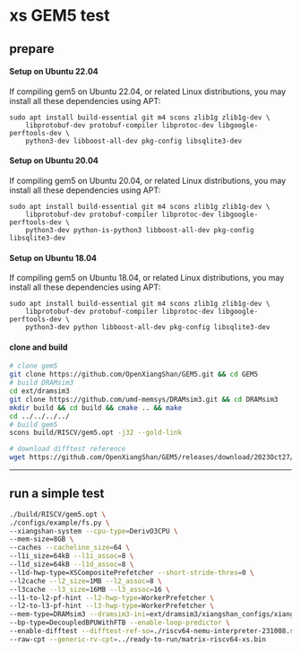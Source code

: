 # xs GEM5 test

## prepare

#### Setup on Ubuntu 22.04
If compiling gem5 on Ubuntu 22.04, or related Linux distributions, you may install all these dependencies using APT:

``` shell
sudo apt install build-essential git m4 scons zlib1g zlib1g-dev \
    libprotobuf-dev protobuf-compiler libprotoc-dev libgoogle-perftools-dev \
    python3-dev libboost-all-dev pkg-config libsqlite3-dev
```

#### Setup on Ubuntu 20.04
If compiling gem5 on Ubuntu 20.04, or related Linux distributions, you may install all these dependencies using APT:

``` shell
sudo apt install build-essential git m4 scons zlib1g zlib1g-dev \
    libprotobuf-dev protobuf-compiler libprotoc-dev libgoogle-perftools-dev \
    python3-dev python-is-python3 libboost-all-dev pkg-config libsqlite3-dev
```

#### Setup on Ubuntu 18.04
If compiling gem5 on Ubuntu 18.04, or related Linux distributions, you may install all these dependencies using APT:

``` shell
sudo apt install build-essential git m4 scons zlib1g zlib1g-dev \
    libprotobuf-dev protobuf-compiler libprotoc-dev libgoogle-perftools-dev \
    python3-dev python libboost-all-dev pkg-config libsqlite3-dev
```

#### clone and build

```sh
# clone gem5
git clone https://github.com/OpenXiangShan/GEM5.git && cd GEM5
# build DRAMsim3
cd ext/dramsim3
git clone https://github.com/umd-memsys/DRAMsim3.git && cd DRAMsim3
mkdir build && cd build && cmake .. && make
cd ../../../../
# build gem5
scons build/RISCV/gem5.opt -j32 --gold-link

# download difftest reference
wget https://github.com/OpenXiangShan/GEM5/releases/download/2023Oct27/riscv64-nemu-interpreter-231008.so
```
---
## run a simple test 
```sh
./build/RISCV/gem5.opt \
./configs/example/fs.py \
--xiangshan-system --cpu-type=DerivO3CPU \
--mem-size=8GB \
--caches --cacheline_size=64 \
--l1i_size=64kB --l1i_assoc=8 \
--l1d_size=64kB --l1d_assoc=8 \
--l1d-hwp-type=XSCompositePrefetcher --short-stride-thres=0 \
--l2cache --l2_size=1MB --l2_assoc=8 \
--l3cache --l3_size=16MB --l3_assoc=16 \
--l1-to-l2-pf-hint --l2-hwp-type=WorkerPrefetcher \
--l2-to-l3-pf-hint --l3-hwp-type=WorkerPrefetcher \
--mem-type=DRAMsim3 --dramsim3-ini=ext/dramsim3/xiangshan_configs/xiangshan_DDR4_8Gb_x8_3200_2ch.ini \
--bp-type=DecoupledBPUWithFTB --enable-loop-predictor \
--enable-difftest --difftest-ref-so=./riscv64-nemu-interpreter-231008.so \
--raw-cpt --generic-rv-cpt=../ready-to-run/matrix-riscv64-xs.bin
```